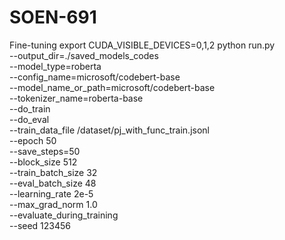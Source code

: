 # SOEN-691
Fine-tuning
export CUDA_VISIBLE_DEVICES=0,1,2
python run.py \
 --output_dir=./saved_models_codes \
 --model_type=roberta \
 --config_name=microsoft/codebert-base \
 --model_name_or_path=microsoft/codebert-base \
 --tokenizer_name=roberta-base \
 --do_train \
 --do_eval \
 --train_data_file /dataset/pj_with_func_train.jsonl \
 --epoch 50 \
 --save_steps=50 \
 --block_size 512 \
 --train_batch_size 32 \
 --eval_batch_size 48 \
 --learning_rate 2e-5 \
 --max_grad_norm 1.0 \
 --evaluate_during_training \
 --seed 123456 

